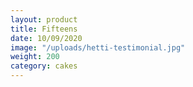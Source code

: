 ```yaml
---
layout: product
title: Fifteens
date: 10/09/2020
image: "/uploads/hetti-testimonial.jpg"
weight: 200
category: cakes
---
```

